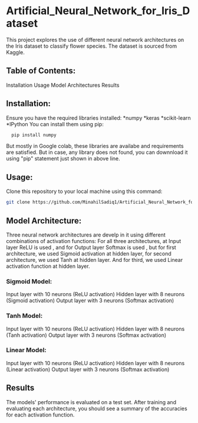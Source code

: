 # Artificial_Neural_Network_for_Iris_Dataset
This project explores the use of different neural network architectures on the Iris dataset to classify flower species. The dataset is sourced from Kaggle.

## Table of Contents:
Installation
Usage
Model Architectures
Results

## Installation:
Ensure you have the required libraries installed:
*numpy
*keras
*scikit-learn
*IPython
You can install them using pip:
```bash
  pip install numpy
```
But mostly in Google colab, these libraries are availabe and requirements are satisfied. But in case, any library does not found, you can downnload it using "pip" statement just shown in above line.

## Usage:
Clone this repository to your local machine using this command: 
```bash
git clone https://github.com/MinahilSadiq1/Artificial_Neural_Network_for_Iris_Dataset.git
```

## Model Architecture:
Three neural network architectures are develp in it using different combinations of activation functions:
For all three architectures, at Input layer ReLU is used , and for Output layer Softmax is used , but for first architecture, we used Sigmoid activation at hidden layer, for second architecture, we used Tanh at hidden layer. And for third, we used Linear activation function at hidden layer.

### Sigmoid Model:
Input layer with 10 neurons (ReLU activation)
Hidden layer with 8 neurons (Sigmoid activation)
Output layer with 3 neurons (Softmax activation)

### Tanh Model:
Input layer with 10 neurons (ReLU activation)
Hidden layer with 8 neurons (Tanh activation)
Output layer with 3 neurons (Softmax activation)

### Linear Model:
Input layer with 10 neurons (ReLU activation)
Hidden layer with 8 neurons (Linear activation)
Output layer with 3 neurons (Softmax activation)

## Results
The models' performance is evaluated on a test set. After training and evaluating each architecture, you should see a summary of the accuracies for each activation function.
